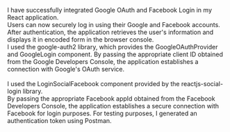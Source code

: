 I have successfully integrated Google OAuth and Facebook Login in my React application. <br/>Users can now securely log in using their Google and Facebook accounts. After authentication, the application retrieves the user's information and displays it in encoded form in the browser console.<br/>
I used the google-auth2 library, which provides the GoogleOAuthProvider and GoogleLogin component. By passing the appropriate client ID obtained from the Google Developers Console, the application establishes a connection with Google's OAuth service.<br/><br/>
I used the LoginSocialFacebook component provided by the reactjs-social-login library. <br/>By passing the appropriate Facebook appId obtained from the Facebook Developers Console, the application establishes a secure connection with Facebook for login purposes.
For testing purposes, I generated an authentication token using Postman.
